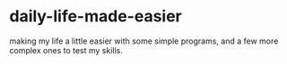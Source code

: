 # daily-life-made-easier
making my life a little easier with some simple programs, and a few more complex ones to test my skills. 
